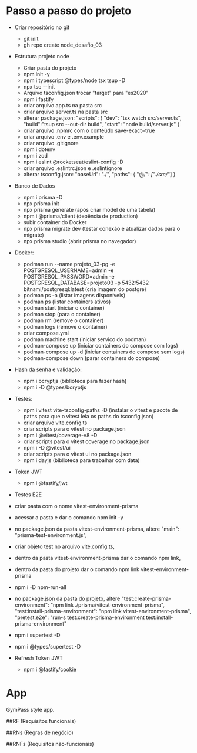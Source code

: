 # Passo a passo do projeto

- Criar repositório no git
  - git init
  - gh repo create node_desafio_03

- Estrutura projeto node
  - Criar pasta do projeto
  - npm init -y
  - npm i typescript @types/node tsx tsup -D
  - npx tsc --init
  - Arquivo tsconfig.json trocar "target" para "es2020"
  - npm i fastify
  - criar arquivo app.ts na pasta src
  - criar arquivo server.ts na pasta src
  - alterar package.json:
      "scripts": {
        "dev": "tsx watch src/server.ts",
        "build":"tsup src --out-dir build",
        "start": "node build/server.js"
    }
  - criar arquivo .npmrc com o conteúdo save-exact=true
  - criar arquivo .env e .env.example
  - criar arquivo .gitignore
  - npm i dotenv
  - npm i zod
  - npm i eslint @rocketseat/eslint-config -D
  - criar arquivo .eslintrc.json e .eslintignore
  - alterar tsconfig.json:
    "baseUrl": "./",
    "paths": {
      "@/*": ["./src/*"]
    }

- Banco de Dados
  - npm i prisma -D
  - npx prisma init
  - npx prisma generate (após criar model de uma tabela)
  - npm i @prisma/client (depência de production)
  - subir container do Docker
  - npx prisma migrate dev (testar conexão e atualizar dados para o migrate)
  - npx prisma studio (abrir prisma no navegador)

- Docker:
  - podman run --name projeto_03-pg -e POSTGRESQL_USERNAME=admin -e POSTGRESQL_PASSWORD=admin -e POSTGRESQL_DATABASE=projeto03 -p 5432:5432 bitnami/postgresql:latest (cria imagem do postgre)
  - podman ps -a (listar imagens disponíveis)
  - podman ps (listar containers ativos)
  - podman start <nome ou ID do container> (iniciar o container)
  - podman stop <nome ou ID do container> (para o container)
  - podman rm <nome ou ID do container> (remove o container)
  - podman logs <nome ou ID do container> (remove o container)
  - criar compose.yml
  - podman machine start (iniciar serviço do podman)
  - podman-compose up (iniciar containers do compose com logs)
  - podman-compose up -d (iniciar containers do compose sem logs)
  - podman-compose down (parar containers do compose)

- Hash da senha e validação:
  - npm i bcryptjs (biblioteca para fazer hash)
  - npm i -D @types/bcryptjs

- Testes:
  - npm i vitest vite-tsconfig-paths -D (instalar o vitest e pacote de paths para que o vitest leia os paths do tsconfig.json)
  - criar arquivo vite.config.ts
  - criar scripts para o vitest no package.json
  - npm i @vitest/coverage-v8 -D
  - criar scripts para o vitest coverage no package.json
  - npm i -D @vitest/ui
  - criar scripts para o vitest ui no package.json
  - npm i dayjs (biblioteca para trabalhar com data)

- Token JWT
  - npm i @fastify/jwt

- Testes E2E
 - criar pasta com o nome vitest-environment-prisma
 - acessar a pasta e dar o comando npm init -y
 - no package.json da pasta vitest-environment-prisma, altere "main": "prisma-test-environment.js",
 - criar objeto test no arquivo vite.config.ts,
 - dentro da pasta vitest-environment-prisma dar o comando npm link,
 - dentro da pasta do projeto dar o comando npm link vitest-environment-prisma
 - npm i -D npm-run-all
 - no package.json da pasta do projeto, altere "test:create-prisma-environment": "npm link ./prisma/vitest-environment-prisma", "test:install-prisma-environment": "npm link vitest-environment-prisma", "pretest:e2e": "run-s test:create-prisma-environment test:install-prisma-environment"
 - npm i supertest -D
 - npm i @types/supertest -D

- Refresh Token JWT
  - npm i @fastify/cookie

# App

GymPass style app.

##RF (Requisitos funcionais)


##RNs (Regras de negócio)



##RNFs (Requisitos não-funcionais)

